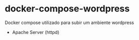 # docker-compose-wordpress
Docker compose utilizado para subir um ambiente wordpress


- Apache Server (httpd)
